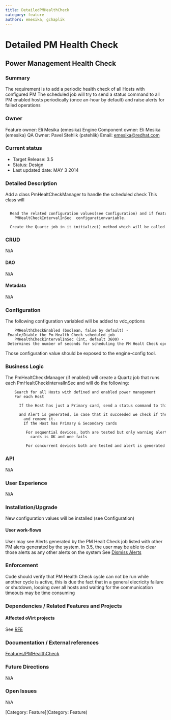 ```yaml
---
title: DetailedPMHealthCheck
category: feature
authors: emesika, gchaplik
---
```


# Detailed PM Health Check

## Power Management Health Check

### Summary

The requirement is to add a periodic health check of all Hosts with configured PM
The scheduled job will try to send a status command to all PM enabled hosts periodically (once an-hour by default) and raise alerts for failed operations

### Owner

Feature owner: Eli Mesika (emesika)
Engine Component owner: Eli Mesika (emesika)
QA Owner: Pavel Stehlik (pstehlik)
Email: emesika@redhat.com

### Current status

*   Target Release: 3.5
*   Status: Design
*   Last updated date: MAY 3 2014

### Detailed Description

Add a class PmHealtCheckManager to handle the scheduled check
This class will

        Read the related configuration values(see Configuration) and if feature is enabled reads the
        PMHealtCheckIntervalInSec  configurationvariable.   
        Create the Quartz job in it initialize() method which will be called from backend::initialize()

### CRUD

N/A

#### DAO

N/A

#### Metadata

N/A

### Configuration

The following configuration variabled will be added to vdc_options

        PMHealthCheckEnabled (boolean, false by default) - Enable/Diable the Pm Health Check scheduled job
        PMHealthCheckIntervalInSec (int, default 3600) - Determines the number of seconds for scheduling the PM Healt Check operation

Those configuration value should be exposed to the engine-config tool.

### Business Logic

The PmHealtCheckManager (if enabled) will create a Quartz job that runs each PmHealtCheckIntervalInSec and will do the following:

        Search for all Hosts with defined and enabled power management 
        For each Host
            If the Host has just a Primary card, send a status command to this card, In case that this failed 
            and Alert is generated, in case that it succeeded we check if there is an active alert for this host 
            and remove it.
            If the Host has Primary & Secondary cards 
               For sequential devices, both are tested but only warning alerts are generated if one of those 
               cards is OK and one fails
               For concurrent devices both are tested and alert is generated no matter which card fails

### API

N/A

### User Experience

N/A

### Installation/Upgrade

New configuration values will be installed (see Configuration)

#### User work-flows

User may see Alerts generated by the PM Healt Check job listed with other PM alerts generated by the system.
In 3.5, the user may be able to clear those alerts as any other alerts on the system
See [Dismiss Alerts](https://bugzilla.redhat.com/show_bug.cgi?id=1090808)

### Enforcement

Code should verify that PM Health Check cycle can not be run while another cycle is active, this is due the fact that in a general elecricity failure or shutdown, looping over all hosts and waiting for the communication timeouts may be time consuming

### Dependencies / Related Features and Projects

#### Affected oVirt projects

See [RFE](https://bugzilla.redhat.com/show_bug.cgi?id=1090808)

### Documentation / External references

[Features/PMHealthCheck](/develop/release-management/features/infra/pmhealthcheck/)

### Future Directions

N/A

### Open Issues

N/A

[Category: Feature](Category: Feature)
